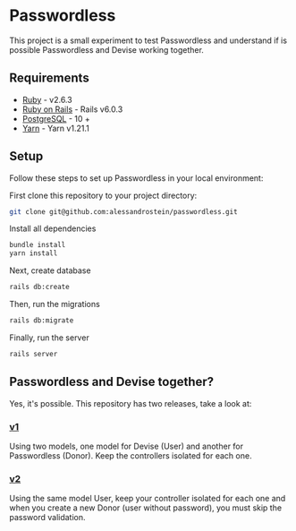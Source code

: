 # Passwordless

This project is a small experiment to test Passwordless and understand if is possible Passwordless and Devise working together.

## Requirements

- [Ruby](https://www.ruby-lang.org/en/documentation/installation/) - v2.6.3
- [Ruby on Rails](http://guides.rubyonrails.org/getting_started.html) - Rails v6.0.3
- [PostgreSQL](https://www.postgresql.org/download/) - 10 +
- [Yarn](https://yarnpkg.com/en/docs/install) - Yarn v1.21.1

## Setup

Follow these steps to set up Passwordless in your local environment:

First clone this repository to your project directory:

```sh
git clone git@github.com:alessandrostein/passwordless.git
```

Install all dependencies

```sh
bundle install
yarn install
```

Next, create database

```sh
rails db:create
```

Then, run the migrations

```sh
rails db:migrate
```

Finally, run the server

```sh
rails server
```

## Passwordless and Devise together?

Yes, it's possible. This repository has two releases, take a look at:

### [v1](https://github.com/alessandrostein/passwordless/tree/v1)

Using two models, one model for Devise (User) and another for Passwordless (Donor). Keep the controllers isolated for each one.

### [v2](https://github.com/alessandrostein/passwordless/tree/v1)

Using the same model User, keep your controller isolated for each one and when you create a new Donor (user without password), you must skip the password validation.